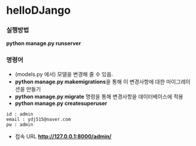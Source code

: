 # helloDJango

### 실행방법
**python manage.py runserver**


### 명령어
* (models.py 에서) 모델을 변경해 줄 수 있음.
* **python manage.py makemigrations**을 통해 이 변경사항에 대한 마이그레이션을 만들기
* **python manage.py migrate** 명령을 통해 변경사항을 데이터베이스에 적용
* **python manage.py createsuperuser**
```
id : admin
email : ydj515@naver.com
pw : admin
```
* 접속 URL
**http://127.0.0.1:8000/admin/**
